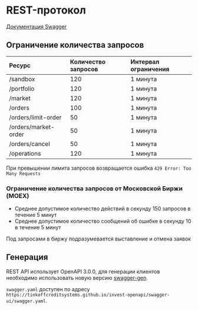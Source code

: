 # REST-протокол

[Документация Swagger](https://tinkoffcreditsystems.github.io/invest-openapi/swagger-ui/)

## Ограничение количества запросов

| Ресурс      | Количество запросов | Интервал ограничения |
| :---------- | :------------------ | :------------------- |
| /sandbox    | 120                 | 1 минута             |
| /portfolio  | 120                 | 1 минута             |
| /market     | 120                 | 1 минута             |
| /orders     | 100                 | 1 минута             |
| /orders/limit-order     | 50                 | 1 минута             |
| /orders/market-order     | 50                 | 1 минута             |
| /orders/cancel     | 50                 | 1 минута             |
| /operations | 120                 | 1 минута             |


При превышении лимита запросов возвращается ошибка `429 Error: Too Many Requests`

### Ограничение количества запросов от Московской Биржи (MOEX)

* Среднее допустимое количество действий в секунду 150 запросов в течение 5 минут
* Среднее допустимое количество сообщений об ошибке в секунду 10 в течение 5 минут

Под запросами в биржу подразумевается выставление и отмена заявок

## Генерация

REST API использует OpenAPI 3.0.0, для генерации клиентов необходимо использовать новую версию [swagger-gen](https://github.com/swagger-api/swagger-codegen/tree/3.0.0).

`swagger.yaml` доступен по адресу `https://tinkoffcreditsystems.github.io/invest-openapi/swagger-ui/swagger.yaml`.
